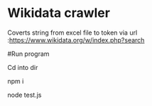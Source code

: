 # Wikidata crawler 

Coverts string from excel file to token via url :https://www.wikidata.org/w/index.php?search

#Run program

Cd into dir

npm i

node test.js
